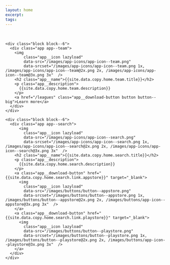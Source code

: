 ```yaml
---
layout: home
excerpt: 
tags: 
---
```



<section class="header header--home">
  <div class="row header__content">
    <div class="block block--8 block--centered">
      <div class="headline headline--home">
        <h1 class="headline__title">
          <img
          class="lazyload"
          data-src="/images/logos/logo--header.png"
          data-srcset="/images/logos/logo--header.png 1x, /images/logos/logo--header@2x.png 2x, /images/logos/logo--header@3x.png 3x"  />
        </h1>
        <!-- <h3 class="headline__subtitle">{{site.data.copy.home.subline}}</h3> -->
      </div>
    </div>
  </div>
</section>

<section class="page-section page-section--app-presentation">
  <div class="row">



    <div class="block block--6">
      <div class="app app--team">
        <img
            class="app__icon lazyload"
            data-src="/images/app-icons/app-icon--team.png"
            data-srcset="/images/app-icons/app-icon--team.png 1x, /images/app-icons/app-icon--team@2x.png 2x, /images/app-icons/app-icon--team@3x.png 3x"  />
        <h2 class="app__name">{{site.data.copy.home.team.title}}</h2>
        <p class="app__description">
          {{site.data.copy.home.team.description}}
        </p>
        <a href="/leagues" class="app__download-button button button--big">Learn more</a>
      </div>
    </div>

    <div class="block block--6">
      <div class="app app--search">
          <img
            class="app__icon lazyload"
            data-src="/images/app-icons/app-icon--search.png"
            data-srcset="/images/app-icons/app-icon--search.png 1x, /images/app-icons/app-icon--search@2x.png 2x, /images/app-icons/app-icon--search@3x.png 3x"  />
        <h2 class="app__name">{{site.data.copy.home.search.title}}</h2>
        <p class="app__description">
          {{site.data.copy.home.search.description}}
        </p>
        <a class="app__download-button" href="{{site.data.copy.home.search.link.appstore}}" target="_blank">
          <img
            class="app__icon lazyload"
            data-src="/images/buttons/button--appstore.png"
            data-srcset="/images/buttons/button--appstore.png 1x, /images/buttons/button--appstore@2x.png 2x, /images/buttons/app-icon--appstore@3x.png 3x"  />
        </a>
        <a class="app__download-button" href="{{site.data.copy.home.search.link.playstore}}" target="_blank">
          <img
            class="app__icon lazyload"
            data-src="/images/buttons/button--playstore.png"
            data-srcset="/images/buttons/button--playstore.png 1x, /images/buttons/button--playstore@2x.png 2x, /images/buttons/app-icon--playstore@3x.png 3x"  />
        </a>
      </div>
    </div>

  </div>
</section>
